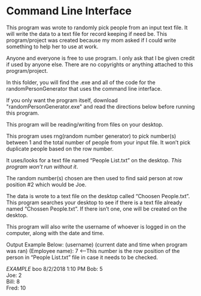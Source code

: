 # Command Line Interface
This program was wrote to randomly pick people from an input text file. It will write the data to a text file for record keeping if need be. This program/project was created because my mom asked if I could write something to help her to use at work.

Anyone and everyone is free to use program. I only ask that I be given credit if used by anyone else. There are no copyrights or anything attached to this program/project.

In this folder, you will find the .exe and all of the code for the randomPersonGenerator that uses the command line interface.

If you only want the program itself, download "randomPersonGenerator.exe" and read the directions below before running this program.

This program will be reading/writing from files on your desktop.

This program uses rng(random number generator) to pick number(s) between 1 and the total number of people from your input file. It won’t pick duplicate people based on the row number.

It uses/looks for a text file named “People List.txt” on the desktop. *This program won’t run without it*.

The random number(s) chosen are then used to find said person at row position #2 which would be Joe.

The data is wrote to a text file on the desktop called “Choosen People.txt”. This program searches your desktop to see if there is a text file already named “Chossen People.txt”. If there isn’t one, one will be created on the desktop.

This program will also write the username of whoever is logged in on the computer, along with the date and time.

Output Example Below: (username) (current date and time when program was ran) (Employee name): 7 <--This number is the row position of the person in “People List.txt” file in case it needs to be checked.

*EXAMPLE*
boo 8/2/2018 1:10 PM
Bob:	5  
Joe:	2  
Bill:	8  
Fred:	10  
